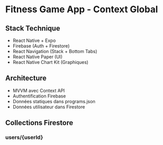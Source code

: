 # Fitness Game App - Context Global

## Stack Technique
- React Native + Expo
- Firebase (Auth + Firestore)
- React Navigation (Stack + Bottom Tabs)
- React Native Paper (UI)
- React Native Chart Kit (Graphiques)

## Architecture
- MVVM avec Context API
- Authentification Firebase
- Données statiques dans programs.json
- Données utilisateur dans Firestore

## Collections Firestore

### users/{userId}
```json